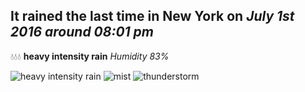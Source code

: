 ## It rained the last time in New York on *July 1st 2016 around 08:01 pm*
💧💧💧  **heavy intensity rain** *Humidity 83%*

![heavy intensity rain](http://openweathermap.org/img/w/10d.png) ![mist](http://openweathermap.org/img/w/50d.png) ![thunderstorm](http://openweathermap.org/img/w/11d.png)
